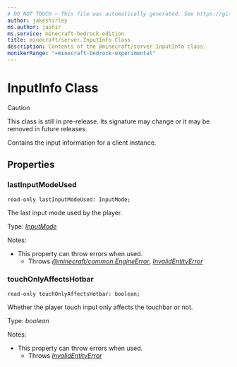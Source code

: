 ```yaml
---
# DO NOT TOUCH — This file was automatically generated. See https://github.com/mojang/minecraftapidocsgenerator to modify descriptions, examples, etc.
author: jakeshirley
ms.author: jashir
ms.service: minecraft-bedrock-edition
title: minecraft/server.InputInfo Class
description: Contents of the @minecraft/server.InputInfo class.
monikerRange: "=minecraft-bedrock-experimental"
---
```

# InputInfo Class

> [!CAUTION]
> This class is still in pre-release.  Its signature may change or it may be removed in future releases.

Contains the input information for a client instance.

## Properties

### **lastInputModeUsed**
`read-only lastInputModeUsed: InputMode;`

The last input mode used by the player.

Type: [*InputMode*](InputMode.md)

Notes:
  - This property can throw errors when used.
    - Throws [*@minecraft/common.EngineError*](../../minecraft/common/EngineError.md), [*InvalidEntityError*](InvalidEntityError.md)

### **touchOnlyAffectsHotbar**
`read-only touchOnlyAffectsHotbar: boolean;`

Whether the player touch input only affects the touchbar or not.

Type: *boolean*

Notes:
  - This property can throw errors when used.
    - Throws [*InvalidEntityError*](InvalidEntityError.md)
